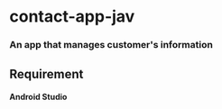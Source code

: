 # contact-app-jav

### An app that manages customer's information

## Requirement
#### Android Studio

